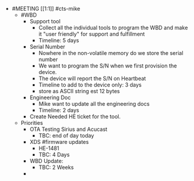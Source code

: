 - #MEETING [[1:1]] #cts-mike
	- #WBD
		- Support tool
			- Collect all the individual tools to program the WBD and make it "user friendly" for support and fulfillment
			- Timeline: 5 days
		- Serial Number
			- Nowhere in the non-volatile memory do we store the serial number
			- We want to program the S/N when we first provision the device.
			- The device will report the S/N on Heartbeat
			- Timeline to add to the device only: 3 days
			- store as ASCII string est 12 bytes
		- Engineering Doc
			- Mike want to update all the engineering docs
			- Timeline: 2 days
		- Create Needed HE ticket for the tool.
	- Priorities
		- OTA Testing Sirius and Acucast
			- TBC: end of day today
		- XDS #firmware updates
			- HE-1481
			- TBC: 4 Days
		- WBD Update:
			- TBC: 2 Weeks
		-